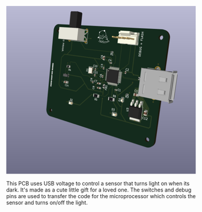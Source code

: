 ![Project Image](3dpic.PNG)

This PCB uses USB voltage to control a sensor that turns light on when its dark. It's made as a cute little gift for a loved one.
The switches and debug pins are used to transfer the code for the microprocessor which controls the sensor and turns on/off the light.
